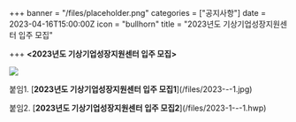 +++
banner = "/files/placeholder.png"
categories = ["공지사항"]
date = 2023-04-16T15:00:00Z
icon = "bullhorn"
title = "2023년도 기상기업성장지원센터 입주 모집"

+++
**<2023년도 기상기업성장지원센터 입주 모집>**

![](/files/2023-_-_-1.jpg)

붙임1. \[**2023년도 기상기업성장지원센터 입주 모집1**\](/files/2023-_-_-1.jpg)

붙임2. \[**2023년도 기상기업성장지원센터 입주 모집2**\](/files/2023-1-_-_-1.hwp)
